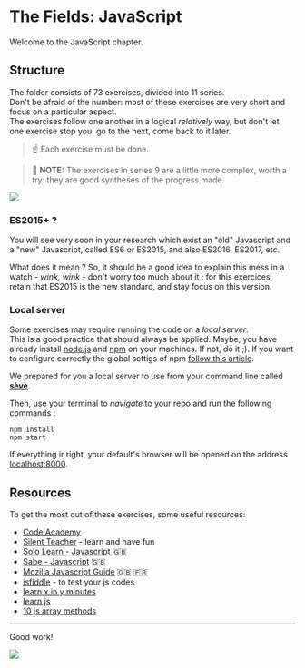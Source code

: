 # The Fields: JavaScript

Welcome to the JavaScript chapter.

## Structure

The folder consists of 73 exercises, divided into 11 series.  
Don't be afraid of the number: most of these exercises are very short and focus on a particular aspect.  
The exercises follow one another in a logical _relatively_ way, but don't let one exercise stop you: go to the next, come back to it later.

> ☝️ Each exercise must be done.

> 🤟 **NOTE:** The exercises in series 9 are a little more complex, worth a try: they are good syntheses of the progress made.

![](https://media.giphy.com/media/443jNWq1SdGEj98mEn/giphy.gif)

### ES2015+ ?

You will see very soon in your research which exist an "old" Javascript and a "new" Javascript, called ES6 or ES2015, and also ES2016, ES2017, etc.

What does it mean ? So, it should be a good idea to explain this mess in a watch - _wink, wink_ - don't worry too much about it : for this exercices, retain that ES2015 is the new standard, and stay focus on this version.

### Local server

Some exercises may require running the code on a _local server_.  
This is a good practice that should always be applied. Maybe, you have already install [node.js](https://nodejs.org/en/) and [npm](https://docs.npmjs.com/about-npm/) on your machines. If not, do it ;).
If you want to configure correctly the global settigs of npm [follow this article](https://docs.npmjs.com/resolving-eacces-permissions-errors-when-installing-packages-globally#manually-change-npms-default-directory).

We prepared for you a local server to use from your command line called [**sèvè**](https://github.com/leny/seve).

Then, use your terminal to _navigate_ to your repo and run the following commands :

    npm install
    npm start

If everything ir right, your default's browser will be opened on the address [localhost:8000](https://localhost:8000).

## Resources

To get the most out of these exercises, some useful resources:

- [Code Academy](https://www.codecademy.com/learn/introduction-to-javascript)
- [Silent Teacher](http://silentteacher.toxicode.fr/) - learn and have fun
- [Solo Learn - Javascript](https://www.sololearn.com/Course/JavaScript/) :uk:
- [Sabe - Javascript](https://sabe.io/classes/javascript) :uk:
- [Mozilla Javascript Guide](https://developer.mozilla.org/fr/docs/Web/JavaScript/Guide/Apropos) :uk: :fr:
- [jsfiddle](https://jsfiddle.net/) - to test your js codes
- [learn x in y minutes](https://learnxinyminutes.com/docs/javascript/)
- [learn js](http://www.learn-js.org/)
- [10 js array methods](https://dev.to/frugencefidel/10-javascript-array-methods-you-should-know-4lk3)

---

Good work!

![](https://media.giphy.com/media/xT9DPPqwOCoxi3ASWc/giphy.gif)
